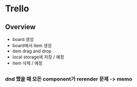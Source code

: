 # Trello

## Overview

- board 생성
- board에서 item 생성
- item drag and drop
- local storage에 저장 / 예정
- item 삭제 / 예정

##

### dnd 했을 때 모든 component가 rerender 문제 -> memo

